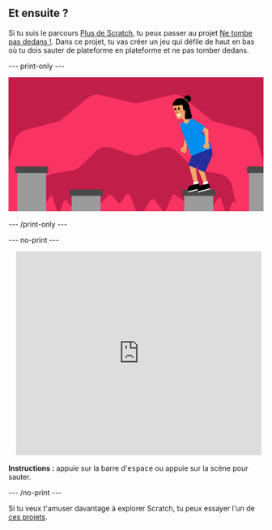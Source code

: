 ## Et ensuite ?

Si tu suis le parcours [Plus de Scratch](https://projects.raspberrypi.org/en/raspberrypi/more-scratch), tu peux passer au projet [Ne tombe pas dedans !](https://projects.raspberrypi.org/en/projects/dont-fall-in). Dans ce projet, tu vas créer un jeu qui défile de haut en bas où tu dois sauter de plateforme en plateforme et ne pas tomber dedans.

--- print-only ---

![Projet Ne tombe pas dedans !](images/dont-fall-in-project.png)

--- /print-only ---

--- no-print ---

<div class="scratch-preview" style="margin-left: 15px;">
  <iframe allowtransparency="true" width="485" height="402" src="https://scratch.mit.edu/projects/embed/525202210/?autostart=false" frameborder="0"></iframe>
</div>

**Instructions :** appuie sur la barre d'<kbd>espace</kbd> ou appuie sur la scène pour sauter.

--- /no-print ---

Si tu veux t'amuser davantage à explorer Scratch, tu peux essayer l'un de [ces projets](https://projects.raspberrypi.org/en/projects?software%5B%5D=scratch&curriculum%5B%5D=%201).
